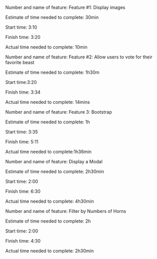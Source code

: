 Number and name of feature: Feature #1: Display images

Estimate of time needed to complete: 30min

Start time: 3:10

Finish time: 3:20

Actual time needed to complete: 10min



Number and name of feature: Feature #2: Allow users to vote for their favorite beast

Estimate of time needed to complete: 1h30m

Start time:3:20

Finish time: 3:34

Actual time needed to complete: 14mins

Number and name of feature: Feature 3: Bootstrap

Estimate of time needed to complete: 1h

Start time: 3:35

Finish time: 5:11

Actual time needed to complete:1h36min

Number and name of feature: Display a Modal

Estimate of time needed to complete: 2h30min

Start time: 2:00

Finish time: 6:30

Actual time needed to complete: 4h30min

Number and name of feature: Filter by Numbers of Horns

Estimate of time needed to complete: 2h

Start time: 2:00

Finish time: 4:30

Actual time needed to complete: 2h30min
